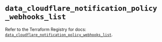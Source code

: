 # `data_cloudflare_notification_policy_webhooks_list`

Refer to the Terraform Registry for docs: [`data_cloudflare_notification_policy_webhooks_list`](https://registry.terraform.io/providers/cloudflare/cloudflare/5.7.1/docs/data-sources/notification_policy_webhooks_list).
